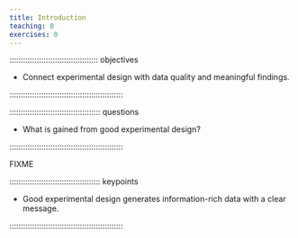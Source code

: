 ```yaml
---
title: Introduction
teaching: 0
exercises: 0
---
```


::::::::::::::::::::::::::::::::::::::: objectives

- Connect experimental design with data quality and meaningful findings.

::::::::::::::::::::::::::::::::::::::::::::::::::

:::::::::::::::::::::::::::::::::::::::: questions

- What is gained from good experimental design?

::::::::::::::::::::::::::::::::::::::::::::::::::

FIXME



:::::::::::::::::::::::::::::::::::::::: keypoints

- Good experimental design generates information-rich data with a clear message.

::::::::::::::::::::::::::::::::::::::::::::::::::


